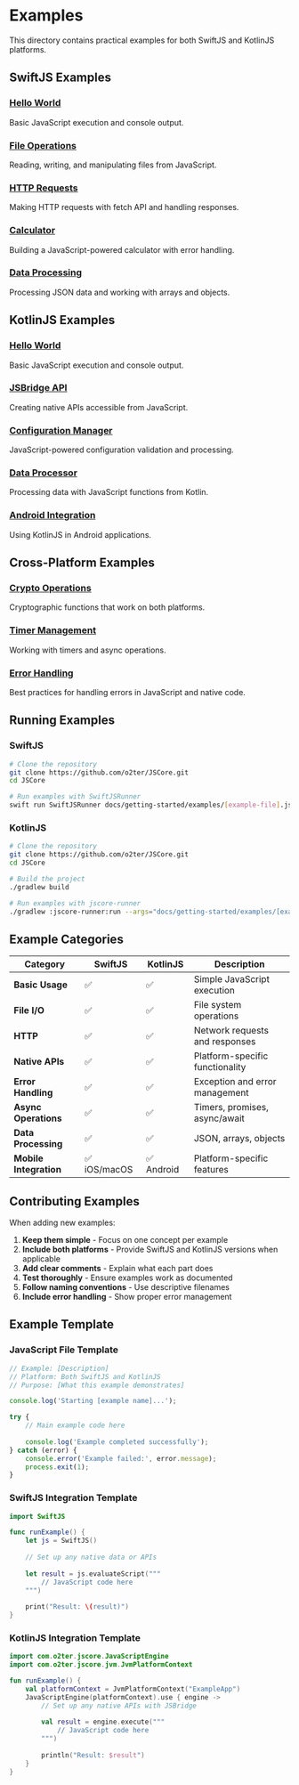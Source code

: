 # Examples

This directory contains practical examples for both SwiftJS and KotlinJS platforms.

## SwiftJS Examples

### [Hello World](swift-hello-world.md)
Basic JavaScript execution and console output.

### [File Operations](swift-file-operations.md)
Reading, writing, and manipulating files from JavaScript.

### [HTTP Requests](swift-http-requests.md)
Making HTTP requests with fetch API and handling responses.

### [Calculator](swift-calculator.md)
Building a JavaScript-powered calculator with error handling.

### [Data Processing](swift-data-processing.md)
Processing JSON data and working with arrays and objects.

## KotlinJS Examples

### [Hello World](kotlin-hello-world.md)
Basic JavaScript execution and console output.

### [JSBridge API](kotlin-jsbridge-api.md)
Creating native APIs accessible from JavaScript.

### [Configuration Manager](kotlin-config-manager.md)
JavaScript-powered configuration validation and processing.

### [Data Processor](kotlin-data-processor.md)
Processing data with JavaScript functions from Kotlin.

### [Android Integration](kotlin-android-integration.md)
Using KotlinJS in Android applications.

## Cross-Platform Examples

### [Crypto Operations](crypto-operations.md)
Cryptographic functions that work on both platforms.

### [Timer Management](timer-management.md)
Working with timers and async operations.

### [Error Handling](error-handling.md)
Best practices for handling errors in JavaScript and native code.

## Running Examples

### SwiftJS
```bash
# Clone the repository
git clone https://github.com/o2ter/JSCore.git
cd JSCore

# Run examples with SwiftJSRunner
swift run SwiftJSRunner docs/getting-started/examples/[example-file].js
```

### KotlinJS
```bash
# Clone the repository
git clone https://github.com/o2ter/JSCore.git
cd JSCore

# Build the project
./gradlew build

# Run examples with jscore-runner
./gradlew :jscore-runner:run --args="docs/getting-started/examples/[example-file].js"
```

## Example Categories

| Category | SwiftJS | KotlinJS | Description |
|----------|---------|----------|-------------|
| **Basic Usage** | ✅ | ✅ | Simple JavaScript execution |
| **File I/O** | ✅ | ✅ | File system operations |
| **HTTP** | ✅ | ✅ | Network requests and responses |
| **Native APIs** | ✅ | ✅ | Platform-specific functionality |
| **Error Handling** | ✅ | ✅ | Exception and error management |
| **Async Operations** | ✅ | ✅ | Timers, promises, async/await |
| **Data Processing** | ✅ | ✅ | JSON, arrays, objects |
| **Mobile Integration** | ✅ iOS/macOS | ✅ Android | Platform-specific features |

## Contributing Examples

When adding new examples:

1. **Keep them simple** - Focus on one concept per example
2. **Include both platforms** - Provide SwiftJS and KotlinJS versions when applicable
3. **Add clear comments** - Explain what each part does
4. **Test thoroughly** - Ensure examples work as documented
5. **Follow naming conventions** - Use descriptive filenames
6. **Include error handling** - Show proper error management

## Example Template

### JavaScript File Template
```javascript
// Example: [Description]
// Platform: Both SwiftJS and KotlinJS
// Purpose: [What this example demonstrates]

console.log('Starting [example name]...');

try {
    // Main example code here
    
    console.log('Example completed successfully');
} catch (error) {
    console.error('Example failed:', error.message);
    process.exit(1);
}
```

### SwiftJS Integration Template
```swift
import SwiftJS

func runExample() {
    let js = SwiftJS()
    
    // Set up any native data or APIs
    
    let result = js.evaluateScript("""
        // JavaScript code here
    """)
    
    print("Result: \(result)")
}
```

### KotlinJS Integration Template
```kotlin
import com.o2ter.jscore.JavaScriptEngine
import com.o2ter.jscore.jvm.JvmPlatformContext

fun runExample() {
    val platformContext = JvmPlatformContext("ExampleApp")
    JavaScriptEngine(platformContext).use { engine ->
        // Set up any native APIs with JSBridge
        
        val result = engine.execute("""
            // JavaScript code here
        """)
        
        println("Result: $result")
    }
}
```